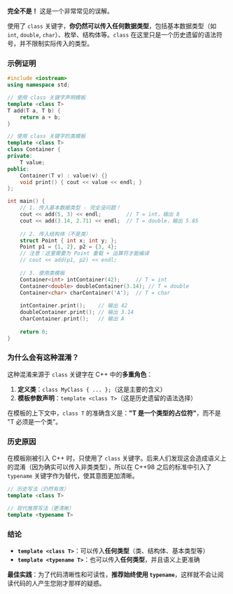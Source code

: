 **完全不是！** 这是一个非常常见的误解。

使用了 `class` 关键字，**你仍然可以传入任何数据类型**，包括基本数据类型（如 `int`, `double`, `char`）、枚举、结构体等。`class` 在这里只是一个历史遗留的语法符号，并不限制实际传入的类型。

### 示例证明

```cpp
#include <iostream>
using namespace std;

// 使用 class 关键字声明模板
template <class T>
T add(T a, T b) {
    return a + b;
}

// 使用 class 关键字的类模板
template <class T>
class Container {
private:
    T value;
public:
    Container(T v) : value(v) {}
    void print() { cout << value << endl; }
};

int main() {
    // 1. 传入基本数据类型 - 完全没问题！
    cout << add(5, 3) << endl;        // T = int，输出 8
    cout << add(3.14, 2.71) << endl;  // T = double，输出 5.85
    
    // 2. 传入结构体（不是类）
    struct Point { int x; int y; };
    Point p1 = {1, 2}, p2 = {3, 4};
    // 注意：这里需要为 Point 重载 + 运算符才能编译
    // cout << add(p1, p2) << endl; 
    
    // 3. 使用类模板
    Container<int> intContainer(42);     // T = int
    Container<double> doubleContainer(3.14); // T = double
    Container<char> charContainer('A');  // T = char
    
    intContainer.print();    // 输出 42
    doubleContainer.print(); // 输出 3.14
    charContainer.print();   // 输出 A
    
    return 0;
}
```

### 为什么会有这种混淆？

这种混淆来源于 `class` 关键字在 C++ 中的**多重角色**：

1.  **定义类**：`class MyClass { ... };`（这是主要的含义）
2.  **模板参数声明**：`template <class T>`（这是历史遗留的语法选择）

在模板的上下文中，`class T` 的准确含义是：**"T 是一个类型的占位符"**，而不是 "T 必须是一个类"。

### 历史原因

在模板刚被引入 C++ 时，只使用了 `class` 关键字。后来人们发现这会造成语义上的混淆（因为确实可以传入非类类型），所以在 C++98 之后的标准中引入了 `typename` 关键字作为替代，使其意图更加清晰。

```cpp
// 历史写法（仍然有效）
template <class T>

// 现代推荐写法（更清晰）
template <typename T>
```

### 结论

-   **`template <class T>`**：可以传入**任何类型**（类、结构体、基本类型等）
-   **`template <typename T>`**：也可以传入**任何类型**，并且语义上更准确

**最佳实践**：为了代码清晰性和可读性，**推荐始终使用 `typename`**，这样就不会让阅读代码的人产生您刚才那样的疑惑。